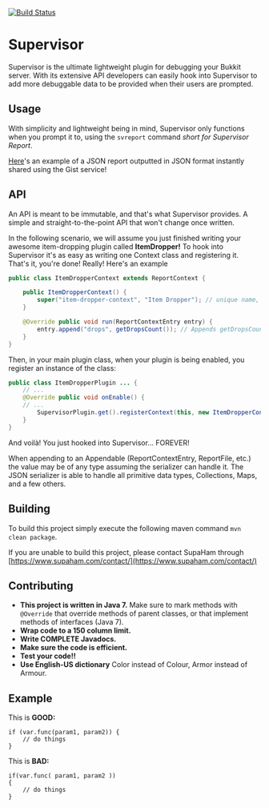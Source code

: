 [![Build Status](https://ci.drtshock.net/view/All/job/Supervisor/badge/icon)](https://ci.drtshock.net/view/All/job/Supervisor/)
# Supervisor

Supervisor is the ultimate lightweight plugin for debugging your Bukkit server. With its extensive API developers can easily hook into Supervisor to add 
more debuggable data to be provided when their users are prompted.

## Usage
With simplicity and lightweight being in mind, Supervisor only functions when you prompt it to, using the `svreport` command _short for 
Supervisor Report_.

[Here](https://gist.github.com/anonymous/450605c76428f1a72326)'s an example of a JSON report outputted in JSON format instantly shared using the Gist service!

## API
An API is meant to be immutable, and that's what Supervisor provides. A simple and straight-to-the-point API that won't change once written.

In the following scenario, we will assume you just finished writing your awesome item-dropping plugin called **ItemDropper!** To hook into Supervisor
it's as easy as writing one Context class and registering it. That's it, you're done! Really! Here's an example

```java
public class ItemDropperContext extends ReportContext {

    public ItemDropperContext() {
        super("item-dropper-context", "Item Dropper"); // unique name, followed by a Human friendly title to represent the data output
    }

    @Override public void run(ReportContextEntry entry) {
        entry.append("drops", getDropsCount()); // Appends getDropsCount() to the entry under the key 'drops'.
    }
}
```

Then, in your main plugin class, when your plugin is being enabled, you register an instance of the class:

```java
public class ItemDropperPlugin ... {
    // ...
    @Override public void onEnable() {
    // ...
        SupervisorPlugin.get().registerContext(this, new ItemDropperContext()); // Context registered and outputted when the user creates a report!
    }
}
```

And voilà! You just hooked into Supervisor... FOREVER!

When appending to an Appendable (ReportContextEntry, ReportFile, etc.) the value may be of any type assuming the serializer can handle it.
The JSON serializer is able to handle all primitive data types, Collections, Maps, and a few others. 

## Building

To build this project simply execute the following maven command `mvn clean package`.

If you are unable to build this project, please contact SupaHam through [https://www.supaham.com/contact/](https://www.supaham.com/contact/)

## Contributing
* **This project is written in Java 7.**  Make sure to mark methods with
  ` @Override` that override methods of parent classes, or that implement
  methods of interfaces (Java 7).
* **Wrap code to a 150 column limit.**
* **Write COMPLETE Javadocs.**
* **Make sure the code is efficient.**
* **Test your code!!**
* **Use English-US dictionary** Color instead of Colour, Armor instead of Armour.

## Example
This is **GOOD:**

    if (var.func(param1, param2)) {
        // do things
    }

This is **BAD:**

    if(var.func( param1, param2 ))
    {
        // do things
    }
